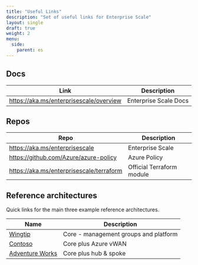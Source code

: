 ```yaml
---
title: "Useful Links"
description: "Set of useful links for Enterprise Scale"
layout: single
draft: true
weight: 2
menu:
  side:
    parent: es
---
```


## Docs

| Link | Description |
|---|---|
| <https://aka.ms/enterprisescale/overview> | Enterprise Scale Docs |

## Repos

| Repo | Description |
|---|---|
| <https://aka.ms/enterprisescale> | Enterprise Scale |
| <https://github.com/Azure/azure-policy> | Azure Policy |
| <https://aka.ms/enterprisescale/terraform> | Official Terraform module |

## Reference architectures

Quick links for the main three example reference architectures.

| Name | Description |
|---|---|
| [Wingtip](<https://github.com/Azure/Enterprise-Scale/blob/main/docs/reference/wingtip/README.md>) | Core - management groups and platform |
| [Contoso](<https://github.com/Azure/Enterprise-Scale/blob/main/docs/reference/contoso/Readme.md>) | Core plus Azure vWAN |
| [Adventure Works](<https://github.com/Azure/Enterprise-Scale/blob/main/docs/reference/adventureworks/README.md>) | Core plus hub & spoke |
